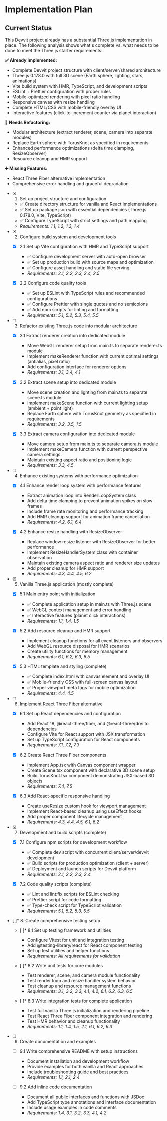 # Implementation Plan

## Current Status

This Devvit project already has a substantial Three.js implementation in place. The following analysis shows what's complete vs. what needs to be done to meet the Three.js starter requirements:

**✅ Already Implemented:**

- Complete Devvit project structure with client/server/shared architecture
- Three.js 0.178.0 with full 3D scene (Earth sphere, lighting, stars, animations)
- Vite build system with HMR, TypeScript, and development scripts
- ESLint + Prettier configuration with proper rules
- Mobile-optimized rendering with pixel ratio handling
- Responsive canvas with resize handling
- Complete HTML/CSS with mobile-friendly overlay UI
- Interactive features (click-to-increment counter via planet interaction)

**🔄 Needs Refactoring:**

- Modular architecture (extract renderer, scene, camera into separate modules)
- Replace Earth sphere with TorusKnot as specified in requirements
- Enhanced performance optimizations (delta time clamping, ResizeObserver)
- Resource cleanup and HMR support

**➕ Missing Features:**

- React Three Fiber alternative implementation
- Comprehensive error handling and graceful degradation

- [x] 1. Set up project structure and configuration

  - ✅ Create directory structure for vanilla and React implementations
  - ✅ Set up package.json with essential dependencies (Three.js 0.178.0, Vite, TypeScript)
  - ✅ Configure TypeScript with strict settings and path mapping
  - _Requirements: 1.1, 1.2, 1.3, 1.4_

- [x] 2. Configure build system and development tools

  - [x] 2.1 Set up Vite configuration with HMR and TypeScript support

    - ✅ Configure development server with auto-open browser
    - ✅ Set up production build with source maps and optimization
    - ✅ Configure asset handling and static file serving
    - _Requirements: 2.1, 2.2, 2.3, 2.4, 2.5_

  - [x] 2.2 Configure code quality tools
    - ✅ Set up ESLint with TypeScript rules and recommended configurations
    - ✅ Configure Prettier with single quotes and no semicolons
    - ✅ Add npm scripts for linting and formatting
    - _Requirements: 5.1, 5.2, 5.3, 5.4, 5.5_

- [ ] 3. Refactor existing Three.js code into modular architecture

  - [x] 3.1 Extract renderer creation into dedicated module

    - Move WebGL renderer setup from main.ts to separate renderer.ts module
    - Implement makeRenderer function with current optimal settings (antialias, pixel ratio)
    - Add configuration interface for renderer options
    - _Requirements: 3.1, 3.4, 4.1_

  - [x] 3.2 Extract scene setup into dedicated module

    - Move scene creation and lighting from main.ts to separate scene.ts module
    - Implement makeScene function with current lighting setup (ambient + point light)
    - Replace Earth sphere with TorusKnot geometry as specified in requirements
    - _Requirements: 3.2, 3.5, 1.5_

  - [x] 3.3 Extract camera configuration into dedicated module
    - Move camera setup from main.ts to separate camera.ts module
    - Implement makeCamera function with current perspective camera settings
    - Maintain existing aspect ratio and positioning logic
    - _Requirements: 3.3, 4.5_

- [ ] 4. Enhance existing systems with performance optimization

  - [x] 4.1 Enhance render loop system with performance features

    - Extract animation loop into RenderLoopSystem class
    - Add delta time clamping to prevent animation spikes on slow frames
    - Include frame rate monitoring and performance tracking
    - Add HMR cleanup support for animation frame cancellation
    - _Requirements: 4.2, 6.1, 6.4_

  - [x] 4.2 Enhance resize handling with ResizeObserver
    - Replace window resize listener with ResizeObserver for better performance
    - Implement ResizeHandlerSystem class with container observation
    - Maintain existing camera aspect ratio and renderer size updates
    - Add proper cleanup for HMR support
    - _Requirements: 4.3, 4.4, 4.5, 6.2_

- [x] 5. Vanilla Three.js application (mostly complete)

  - [x] 5.1 Main entry point with initialization

    - ✅ Complete application setup in main.ts with Three.js scene
    - ✅ WebGL context management and error handling
    - ✅ Interactive features (planet click interactions)
    - _Requirements: 1.1, 1.4, 1.5_

  - [x] 5.2 Add resource cleanup and HMR support

    - Implement cleanup functions for all event listeners and observers
    - Add WebGL resource disposal for HMR scenarios
    - Create utility functions for memory management
    - _Requirements: 6.1, 6.2, 6.3, 6.5_

  - [x] 5.3 HTML template and styling (complete)
    - ✅ Complete index.html with canvas element and overlay UI
    - ✅ Mobile-friendly CSS with full-screen canvas layout
    - ✅ Proper viewport meta tags for mobile optimization
    - _Requirements: 4.4, 4.5_

- [ ] 6. Implement React Three Fiber alternative

  - [x] 6.1 Set up React dependencies and configuration

    - Add React 18, @react-three/fiber, and @react-three/drei to dependencies
    - Configure Vite for React support with JSX transformation
    - Set up TypeScript configuration for React components
    - _Requirements: 7.1, 7.2, 7.3_

  - [x] 6.2 Create React Three Fiber components

    - Implement App.tsx with Canvas component wrapper
    - Create Scene.tsx component with declarative 3D scene setup
    - Build TorusKnot.tsx component demonstrating JSX-based 3D objects
    - _Requirements: 7.4, 7.5_

  - [x] 6.3 Add React-specific responsive handling
    - Create useResize custom hook for viewport management
    - Implement React-based cleanup using useEffect hooks
    - Add proper component lifecycle management
    - _Requirements: 4.3, 4.4, 4.5, 6.1, 6.2_

- [x] 7. Development and build scripts (complete)

  - [x] 7.1 Configure npm scripts for development workflow

    - ✅ Complete dev script with concurrent client/server/devvit development
    - ✅ Build scripts for production optimization (client + server)
    - ✅ Deployment and launch scripts for Devvit platform
    - _Requirements: 2.1, 2.2, 2.3, 2.4_

  - [x] 7.2 Code quality scripts (complete)
    - ✅ Lint and lint:fix scripts for ESLint checking
    - ✅ Prettier script for code formatting
    - ✅ Type-check script for TypeScript validation
    - _Requirements: 5.1, 5.2, 5.3, 5.5_

- [ ]\* 8. Create comprehensive testing setup

  - [ ]\* 8.1 Set up testing framework and utilities

    - Configure Vitest for unit and integration testing
    - Add @testing-library/react for React component testing
    - Set up test utilities and helper functions
    - _Requirements: All requirements for validation_

  - [ ]\* 8.2 Write unit tests for core modules

    - Test renderer, scene, and camera module functionality
    - Test render loop and resize handler system behavior
    - Test cleanup and resource management functions
    - _Requirements: 3.1, 3.2, 3.3, 4.1, 4.2, 6.1, 6.2, 6.3, 6.5_

  - [ ]\* 8.3 Write integration tests for complete application
    - Test full vanilla Three.js initialization and rendering pipeline
    - Test React Three Fiber component integration and rendering
    - Test HMR behavior and cleanup functionality
    - _Requirements: 1.1, 1.4, 1.5, 2.1, 6.1, 6.2, 6.3_

- [ ] 9. Create documentation and examples

  - [ ] 9.1 Write comprehensive README with setup instructions

    - Document installation and development workflow
    - Provide examples for both vanilla and React approaches
    - Include troubleshooting guide and best practices
    - _Requirements: 1.1, 2.1, 2.4_

  - [ ] 9.2 Add inline code documentation
    - Document all public interfaces and functions with JSDoc
    - Add TypeScript type annotations and interface documentation
    - Include usage examples in code comments
    - _Requirements: 1.4, 3.1, 3.2, 3.3, 4.1, 4.2_
